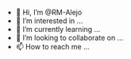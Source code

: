 - 👋 Hi, I’m @RM-Alejo
- 👀 I’m interested in ...
- 🌱 I’m currently learning ...
- 💞️ I’m looking to collaborate on ...
- 📫 How to reach me ...

<!---
RM-Alejo/RM-Alejo is a ✨ special ✨ repository because its `README.md` (this file) appears on your GitHub profile.
You can click the Preview link to take a look at your changes.
--->
